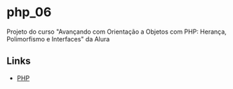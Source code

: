 # php_06

Projeto do curso "Avançando com Orientação a Objetos com PHP: Herança, Polimorfismo e Interfaces" da Alura

## Links

- [PHP](https://www.php.net/)
